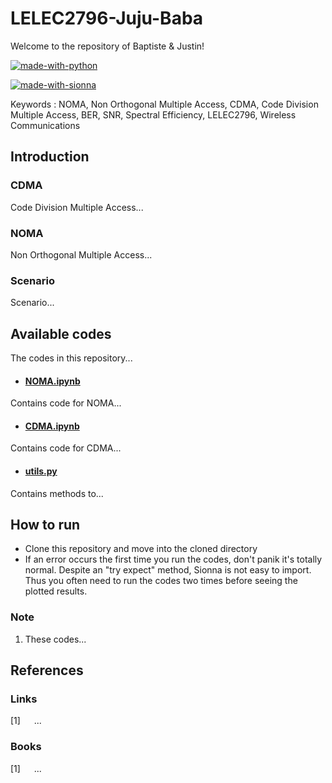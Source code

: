 # LELEC2796-Juju-Baba

Welcome to the repository of Baptiste & Justin!

[![made-with-python](https://img.shields.io/badge/python-%2314354C.svg?&style=for-the-badge&logo=python&logoColor=white)](https://www.youtube.com/watch?v=dQw4w9WgXcQ)

[![made-with-sionna](https://img.shields.io/badge/Sionna_library-orange)](https://nvlabs.github.io/sionna/)

Keywords : NOMA, Non Orthogonal Multiple Access, CDMA, Code Division Multiple Access, BER, SNR, Spectral Efficiency, LELEC2796, Wireless Communications

## Introduction

### CDMA
Code Division Multiple Access...

### NOMA
Non Orthogonal Multiple Access...

### Scenario
Scenario...


## Available codes

The codes in this repository...

- #### [NOMA.ipynb](./NOMA.ipynb)
Contains code for NOMA...

- #### [CDMA.ipynb](./CDMA.ipynb)
Contains code for CDMA...

- #### [utils.py](./utils.py)
Contains methods to...


## How to run

- Clone this repository and move into the cloned directory
- If an error occurs the first time you run the codes, don't panik it's totally normal. Despite an "try expect" method, Sionna is not easy to import. Thus you often need to run the codes two times before seeing the plotted results.


### Note

1. These codes...

## References

### Links

[1] &emsp; ...

### Books

[1] &emsp; ...
